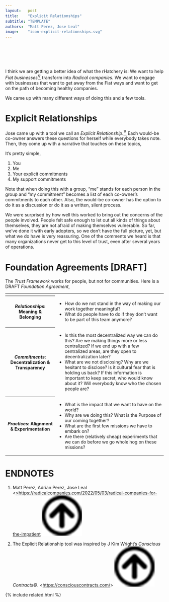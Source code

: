 ```yaml
---
layout:   post
title:    "Explicit Relationships"
subtitle: "TEMPLATE"
authors:  "Matt Perez, Jose Leal"
image:    "icon-explicit-relationships.svg"
---
```


<div style="display:none; ">
 <p>I think we know what the rHatchery is: We want to help <span class="_paradigm">Fiat</span> businesses transform into healthy companies. And we are developing tools: transformation agreements.</p>
</div>

<h1>&nbsp;</h1>
 <p>I think we are getting a better idea of what the rHatchery is: We want to help <em><span class="_paradigm">Fiat</span> businesses</em><a href="#en01"><sup id="bm01">&hairsp;&nabla;&hairsp;</sup></a> transform into <em><span class="_paradigm">Radical</span> companies</em>. We want to engage with businesses that want to get away from the <span class="_paradigm">Fiat</span> ways and want to get on the path of becoming healthy companies.</p>
 <p>We came up with many different ways of doing this and a few tools.</p>

<h1>Explicit Relationships</h1>
 <p>Jose came up with a tool we call an <em>Explicit Relationship</em>.<a href="#en02"><sup id="bm02">&hairsp;&nabla;&hairsp;</sup></a> Each would-be co-owner answers these questions for herself while everybody takes note. Then, they come up with a narrative that touches on these topics,</p>
 <p>It&rsquo;s pretty simple,</p>
  <ol>
   <li>You</li>
   <li>Me</li>
   <li>Your explicit commitments</li>
   <li>My support commitments</li>
  </ol>
 <p>Note that when doing this with a group, &ldquo;me&rdquo; stands for each person in the group and &ldquo;my commitment&rdquo; becomes a list of each co-owner&rsquo;s commitments to each other. Also, the would-be co-owner has the option to do it as a discussion or do it as a written, silent process.</p>
 <p>We were surprised by how well this worked to bring out the concerns of the people involved. People felt safe enough to let out all kinds of things about themselves, they are not afraid of making themselves vulnerable. So far, we&rsquo;ve done it with early adopters, so we don&rsquo;t have the full picture, yet, but what we do have is very reassuring. One of the comments we heard is that many organizations never get to this level of trust, even after several years of operations.</p>

<h1>Foundation Agreements [DRAFT]</h1>
 <p>The <em>Trust Framework</em> works for people, but not for communities. Here is a DRAFT <em>Foundation Agreement</em>,</p>
  <div class="_center">
   <table class="_h2table">
     <tr>
      <td class="_spacer"></td>
     </tr>
     <tr>
      <th style="3in; "><em style="text-align:left; ">Relationships</em>: Meaning & Belonging</th>
      <td>
       <ul>
        <li>How do we not stand in the way of making our work together meaningful?</li>
        <li>What do people have to do if they don&rsquo;t want to be part of this team anymore?</li>
       </ul>
      </td>
     </tr>
     <tr>
      <th><em style="text-align:left; ">Commitments</em>: Decentralization & Transparency</th>
      <td>
       <ul>
        <li>Is this the most decentralized way we can do this? Are we making things more or less centralized? If we end up with a few centralized areas,  are they open to decentralization later?</li>
        <li>What are we not disclosing? Why are we hesitant to disclose? Is it cultural fear that is holding us back? If this information is important to keep secret, who would know about it? Will everybody know who the chosen people are?</li>
       </ul>
      </td>
     </tr>
     <tr>
      <th><em style="text-align:left; ">Practices</em>: Alignment & Experimentation</th>
      <td>
       <ul>
        <li>What is the impact that we want to have on the world?</li>
        <li>Why are we doing this? What is the Purpose of our coming together?</li>
        <li>What are the first few missions we have to embark on?</li>
        <li>Are there (relatively cheap) experiments that we can do before we go whole hog on these missions?</li>
       </ul>
      </td>
     </tr>
   </table>
  </div>

<h1 class="_section">ENDNOTES</h1>
 <ol>
 <li id="en01">
  <p class="_list-item">
    Matt Perez, Adrian Perez, Jose Leal
   <<a href="https://radicalcompanies.com/2022/05/03/radical-companies-for-the-impatient" target="_blank">>https://radicalcompanies.com/2022/05/03/radical-companies-for-the-impatient</a>
   <a class="_uparrow" href="#bm01"><img src="/assets/img/arrow-up-icon.png"></a>
  </p>
 </li>
 <li id="en02">
  <p class="_list-item">
    The Explicit Relationship tool was inspired by J Kim Wright&rsquo;s <em>Conscious Contracts&copy;</em>.
   <<a href="https://consciouscontracts.com/" target="_blank">https://consciouscontracts.com/</a>>
   <a class="_uparrow" href="#bm02"><img src="/assets/img/arrow-up-icon.png"></a>
  </p>
 </li>
 </ol>

{% include related.html %}
